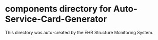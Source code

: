 # components directory for Auto-Service-Card-Generator

This directory was auto-created by the EHB Structure Monitoring System.